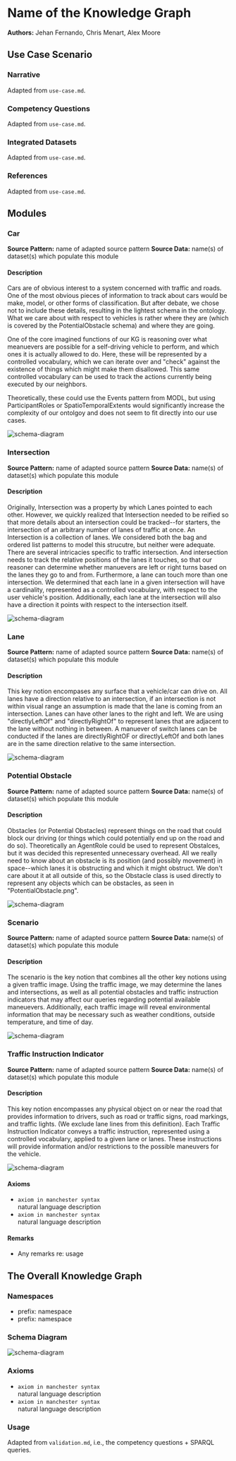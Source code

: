 # Name of the Knowledge Graph
**Authors:** Jehan Fernando, Chris Menart, Alex Moore

## Use Case Scenario
### Narrative 
Adapted from `use-case.md`.

### Competency Questions
Adapted from `use-case.md`.

### Integrated Datasets
Adapted from `use-case.md`.

### References
Adapted from `use-case.md`.

## Modules
<!-- There should be one module section per module (essentially per key-notion) -->
### Car
**Source Pattern:** name of adapted source pattern
**Source Data:** name(s) of dataset(s) which populate this module

#### Description
Cars are of obvious interest to a system concerned with traffic and roads. One of the most obvious pieces of information to track about cars would be make, model, or other forms of classification. But after debate, we chose not to include these details, resulting in the lightest schema in the ontology. What we care about with respect to vehicles is rather where they are (which is covered by the PotentialObstacle schema) and where they are going.

One of the core imagined functions of our KG is reasoning over what meanuevers are possible for a self-driving vehicle to perform, and which ones it is actually allowed to do. Here, these will be represented by a controlled vocabulary, which we can iterate over and "check" against the existence of things which might make them disallowed. This same controlled vocabulary can be used to track the actions currently being executed by our neighbors.

Theoretically, these could use the Events pattern from MODL, but using ParticipantRoles or SpatioTemporalExtents would significantly increase the complexity of our ontolgoy and does not seem to fit directly into our use cases.

![schema-diagram](../schema-diagrams/Car.png)


### Intersection
**Source Pattern:** name of adapted source pattern
**Source Data:** name(s) of dataset(s) which populate this module

#### Description
Originally, Intersection was a property by which Lanes pointed to each other. However, we quickly realized that Intersection needed to be reified so that more details about an intersection could be tracked--for starters, the intersection of an arbitrary number of lanes of traffic at once. An Intersection is a collection of lanes. We considered both the bag and ordered list patterns to model this strucutre, but neither were adequate. There are several intricacies specific to traffic intersection. And intersection needs to track the relative positions of the lanes it touches, so that our reasoner can determine whether manuevers are left or right turns based on the lanes they go to and from. Furthermore, a lane can touch more than one intersection. We determined that each lane in a given intersection will have a cardinality, represented as a controlled vocabulary, with respect to the user vehicle's position. Additionally, each lane at the intersection will also have a direction it points with respect to the intersection itself.

![schema-diagram](../schema-diagrams/Intersection.png)


### Lane
**Source Pattern:** name of adapted source pattern
**Source Data:** name(s) of dataset(s) which populate this module

#### Description
This key notion encompases any surface that a vehicle/car can drive on. All lanes have a direction relative to an intersection, if an intersection is not within visual range an assumption is made that the lane is coming from an intersection. Lanes can have other lanes to the right and left. We are using "directlyLeftOf" and "directlyRightOf" to represent lanes that are adjacent to the lane without nothing in between. A manuever of switch lanes can be conducted if the lanes are directlyRightOF or directlyLeftOf and both lanes are in the same direction relative to the same intersection.

![schema-diagram](../schema-diagrams/Lane.png)


### Potential Obstacle
**Source Pattern:** name of adapted source pattern
**Source Data:** name(s) of dataset(s) which populate this module

#### Description
Obstacles (or Potential Obstacles) represent things on the road that could block our driving (or things which could potentially end up on the road and do so). Theoretically an AgentRole could be used to represent Obstalces, but it was decided this represented unnecessary overhead. All we really need to know about an obstacle is its position (and possibly movement) in space--which lanes it is obstructing and which it might obstruct. We don't care about it at all outside of this, so the Obstacle class is used directly to represent any objects which can be obstacles, as seen in "PotentialObstacle.png".

![schema-diagram](../schema-diagrams/PotentialObstacle.png)


### Scenario
**Source Pattern:** name of adapted source pattern
**Source Data:** name(s) of dataset(s) which populate this module

#### Description
The scenario is the key notion that combines all the other key notions using a given traffic image. Using the traffic image, we may determine the lanes and intersections, as well as all potential obstacles and traffic instruction indicators that may affect our queries regarding potential available maneuevers. Additionally, each traffic image will reveal environmental information that may be necessary such as weather conditions, outside temperature, and time of day.

![schema-diagram](../schema-diagrams/Scenario.png)


### Traffic Instruction Indicator
**Source Pattern:** name of adapted source pattern
**Source Data:** name(s) of dataset(s) which populate this module

#### Description
This key notion encompasses any physical object on or near the road that provides information to drivers, such as road or traffic signs, road markings, and traffic lights. (We exclude lane lines from this definition). Each Traffic Instruction Indicator conveys a traffic instruction, represented using a controlled vocabulary, applied to a given lane or lanes. These instructions will provide information and/or restrictions to the possible maneuvers for the vehicle.

![schema-diagram](../schema-diagrams/TrafficInstructionIndicator.png)



#### Axioms
* `axiom in manchester syntax` <br />
natural language description
* `axiom in manchester syntax` <br />
natural language description

#### Remarks
* Any remarks re: usage

## The Overall Knowledge Graph
### Namespaces
* prefix: namespace
* prefix: namespace

### Schema Diagram
![schema-diagram](./schema-diagram.png)

### Axioms
* `axiom in manchester syntax` <br />
natural language description
* `axiom in manchester syntax` <br />
natural language description

### Usage
Adapted from `validation.md`, i.e., the competency questions + SPARQL queries.


